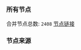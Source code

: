 ### 所有节点
合并节点总数: `2408`
[节点链接](https://raw.githubusercontent.com/rzhy1/11/master/sub/sub_merge_base64.txt)

### 节点来源